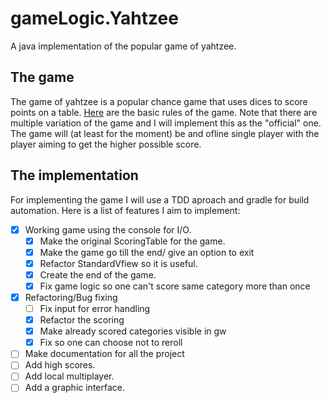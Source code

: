 # gameLogic.Yahtzee
A java implementation of the popular game of yahtzee.

## The game

The game of yahtzee is a popular chance game that uses dices to score points on a table.
[Here](https://en.wikipedia.org/wiki/gameLogic.Yahtzee) are the basic rules of the game. Note that there are multiple variation of the game and I will implement this as the "official" one.
The game will (at least for the moment) be and ofline single player with the player aiming to get the higher possible score.

## The implementation

For implementing the game I will use a TDD aproach and gradle for build automation.
Here is a list of features I aim to implement:

- [x] Working game using the console for I/O.
  - [x] Make the original ScoringTable for the game.
  - [x] Make the game go till the end/ give an option to exit
  - [x] Refactor StandardVfiew so it is useful.
  - [x] Create the end of the game.
  - [x] Fix game logic so one can't score same category more than once
- [x] Refactoring/Bug fixing
  - [ ] Fix input for error handling
  - [x] Refactor the scoring
  - [x] Make already scored categories visible in gw
  - [x] Fix so one can choose not to reroll
- [ ] Make documentation for all the project
- [ ] Add high scores.
- [ ] Add local multiplayer.
- [ ] Add a graphic interface.
